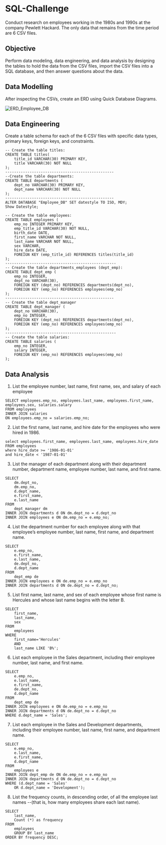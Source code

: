 
# SQL-Challenge

Conduct research on employees working in the 1980s and 1990s at the company Pewlett Hackard. The only data that remains from the time period are 6 CSV files.

## Objective
Perform data modeling, data engineering, and data analysis by designing the tables to hold the data from the CSV files, import the CSV files into a SQL database, and then answer questions about the data. 

## Data Modelling
After inspecting the CSVs, create an ERD using Quick Database Diagrams.

![ERD_Employee_DB](https://github.com/NikitaGahoi/sql-challenge/assets/136101293/09c6f9c6-6ed9-4f84-a1f3-fb8c9ced2426)

## Data Engineering
Create a table schema for each of the 6 CSV files with specific data types, primary keys, foreign keys, and constraints.

```postgres
-- Create the table titles:
CREATE TABLE titles(
	title_id VARCHAR(30) PRIMARY KEY, 
	title VARCHAR(30) NOT NULL
);
-------------------------------------------------
--Create the table departments:
CREATE TABLE departments (
	dept_no VARCHAR(30) PRIMARY KEY,  
	dept_name VARCHAR(30) NOT NULL
);
-------------------------------------------------
ALTER DATABASE "Employee_DB" SET datestyle TO ISO, MDY;
Show Datestyle;

-- Create the table employees:
CREATE TABLE employees (
	emp_no INTEGER PRIMARY KEY,
	emp_title_id VARCHAR(30) NOT NULL,
	birth_date DATE,
	first_name VARCHAR NOT NULL,
	last_name VARCHAR NOT NULL,
	sex VARCHAR,
	hire_date DATE,
	FOREIGN KEY (emp_title_id) REFERENCES titles(title_id)
);
--------------------------------------------------
-- Create the table departments_employees (dept_emp):
CREATE TABLE dept_emp (
	emp_no INTEGER,
	dept_no VARCHAR(30),  
	FOREIGN KEY (dept_no) REFERENCES departments(dept_no),
	FOREIGN KEY (emp_no) REFERENCES employees(emp_no)
);
------------------------------------------------- 
-- Create the table dept_manager
CREATE TABLE dept_manager (
	dept_no VARCHAR(30), 
	emp_no INTEGER,
	FOREIGN KEY (dept_no) REFERENCES departments(dept_no),
	FOREIGN KEY (emp_no) REFERENCES employees(emp_no)
);
--------------------------------------------------
-- Create the table salaries:
CREATE TABLE salaries (
	emp_no INTEGER, 
	salary INTEGER,
	FOREIGN KEY (emp_no) REFERENCES employees(emp_no)
);
```
## Data Analysis
1. List the employee number, last name, first name, sex, and salary of each employee
```postgres
SELECT employees.emp_no, employees.last_name, employees.first_name, employees.sex, salaries.salary
FROM employees
INNER JOIN salaries 
ON employees.emp_no = salaries.emp_no;
```
2. List the first name, last name, and hire date for the employees who were hired in 1986.
```postgres
select employees.first_name, employees.last_name, employees.hire_date
FROM employees
where hire_date >= '1986-01-01'
and hire_date < '1987-01-01'
```
3. List the manager of each department along with their department number, department name, employee number, last name, and first name.
```postgres
SELECT 
	dm.dept_no,
	dm.emp_no,
	d.dept_name,
	e.first_name,
	e.last_name
FROM
	dept_manager dm
INNER JOIN departments d ON dm.dept_no = d.dept_no
INNER JOIN employees e ON dm.emp_no = e.emp_no;
```
4. List the department number for each employee along with that employee’s employee number, last name, first name, and department name.
```postgres
SELECT
	e.emp_no,
	e.first_name,
	e.last_name,
	de.dept_no,
	d.dept_name
FROM
	dept_emp de
INNER JOIN employees e ON de.emp_no = e.emp_no
INNER JOIN departments d ON de.dept_no = d.dept_no;
```
5. List first name, last name, and sex of each employee whose first name is Hercules and whose last name begins with the letter B.
```postgres
SELECT
	first_name,
	last_name,
	sex
FROM
	employees
WHERE
	first_name='Hercules'
	AND
	last_name LIKE 'B%';
```
6. List each employee in the Sales department, including their employee number, last name, and first name.
```postgres
SELECT 
	e.emp_no,
	e.last_name,
	e.first_name,
	de.dept_no,
	d.dept_name
FROM
	dept_emp de
INNER JOIN employees e ON de.emp_no = e.emp_no
INNER JOIN departments d ON de.dept_no = d.dept_no
WHERE d.dept_name = 'Sales';
```
7. List each employee in the Sales and Development departments, including their employee number, last name, first name, and department name.
```postgres
SELECT 
	e.emp_no,
	e.last_name,
	e.first_name,
	d.dept_name
FROM
	employees e	
INNER JOIN dept_emp de ON de.emp_no = e.emp_no
INNER JOIN departments d ON de.dept_no = d.dept_no
WHERE (d.dept_name = 'Sales' 
	OR d.dept_name = 'Development');
```
8. List the frequency counts, in descending order, of all the employee last names
--(that is, how many employees share each last name).
```postgres 
SELECT
	last_name,
	Count (*) as frequency
FROM 
	employees
	GROUP BY last_name
ORDER BY frequency DESC;
```


